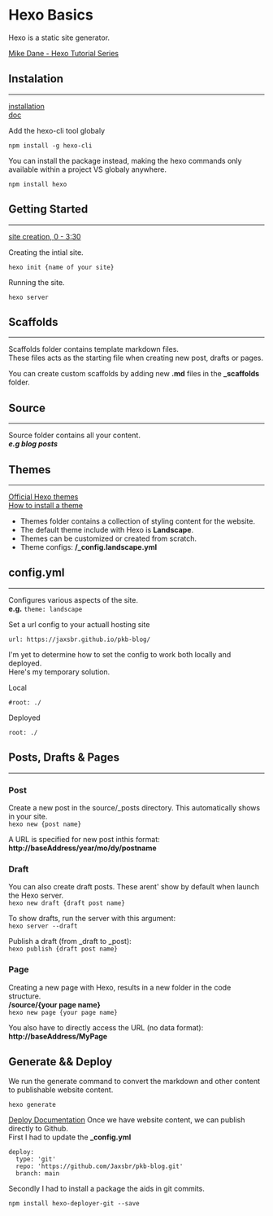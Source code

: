# Hexo Basics
Hexo is a static site generator.

[Mike Dane - Hexo Tutorial Series](https://www.youtube.com/watch?v=Kt7u5kr_P5o&list=PLLAZ4kZ9dFpOMJR6D25ishrSedvsguVSm)

## Instalation

---

[installation](https://youtu.be/ARted4RniaU)  
[doc](https://hexo.io/docs/)

Add the hexo-cli tool globaly  
```
npm install -g hexo-cli
```

You can install the package instead, making the hexo commands only available within a project VS globaly anywhere.  
```
npm install hexo
```


## Getting Started

---

[site creation, 0 - 3:30](https://www.youtube.com/watch?v=0m2HnATkHOk)

Creating the intial site.  
```
hexo init {name of your site}
```

Running the site.  
```
hexo server
```

## Scaffolds

---

Scaffolds folder contains template markdown files.  
These files acts as the starting file when creating new post, drafts or pages.  

You can create custom scaffolds by adding new **.md** files in the **_scaffolds** folder.

## Source

---

Source folder contains all your content.  
***e.g blog posts***

## Themes

---

[Official Hexo themes](https://hexo.io/themes/)  
[How to install a theme](https://www.youtube.com/watch?v=A-muxF_6plc&list=PLLAZ4kZ9dFpOMJR6D25ishrSedvsguVSm&index=10)
- Themes folder contains a collection of styling content for the website.  
- The default theme include with Hexo is **Landscape**.  
- Themes can be customized or created from scratch.  
- Theme configs: **/_config.landscape.yml**


## config.yml

---

Configures various aspects of the site.  
**e.g.** `theme: landscape`

Set a url config to your actuall hosting site
```
url: https://jaxsbr.github.io/pkb-blog/
```

I'm yet to determine how to set the config to work both locally and deployed.  
Here's my temporary solution.  

Local
```
#root: ./
```
Deployed
```
root: ./
```

## Posts, Drafts & Pages

---

### Post

Create a new post in the source/_posts directory. This automatically shows in your site.  
`hexo new {post name}`  

A URL is specified for new post inthis format:
**http://baseAddress/year/mo/dy/postname**


### Draft

You can also create draft posts. These arent' show by default when launch the Hexo server.  
`hexo new draft {draft post name}`

To show drafts, run the server with this argument:  
`hexo server --draft`

Publish a draft (from _draft to _post):  
`hexo publish {draft post name}`

### Page

Creating a new page with Hexo, results in a new folder in the code structure.  
**/source/{your page name}**  
`hexo new page {your page name}`

You also have to directly access the URL (no data format):
**http://baseAddress/MyPage**

## Generate && Deploy

We run the generate command to convert the markdown and other content to publishable website content.
```
hexo generate
```

[Deploy Documentation](https://hexo.io/docs/one-command-deployment)
Once we have website content, we can publish directly to Github.  
First I had to update the **_config.yml**
```
deploy:
  type: 'git'
  repo: 'https://github.com/Jaxsbr/pkb-blog.git'
  branch: main
```

Secondly I had to install a package the aids in git commits.
```
npm install hexo-deployer-git --save
```